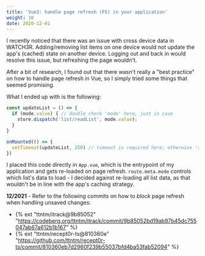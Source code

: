 ```yaml
---
title: 'Vue3: handle page refresh (F5) in your application'
weight: 10
date: 2020-12-01
---
```


I recently noticed that there was an issue with cross device data in WATCH3R. Adding/removing list items on one device would not update the app's (cached) state on another device. Logging out and back in would resolve this issue, but refreshing the page wouldn't.

After a bit of research, I found out that there wasn't really a "best practice" on how to handle page refresh in Vue, so I simply tried some things that seemed promising.

What I ended up with is the following:

```js
const updateList = () => {
  if (mode.value) { // double check 'mode' here, just in case
    store.dispatch('list/readList', mode.value);
  }
}

onMounted(() => {
  setTimeout(updateList, 250) // timeout is required here; otherwise 'route.meta.mode' is undefined
})
```

I placed this code directly in `App.vue`, which is the entrypoint of my application and gets re-loaded on page refresh. `route.meta.mode` controls which list's data to load - I decided against re-loading all list data, as that wouldn't be in line with the app's caching strategy.

**12/2021** - Refer to the following commits on how to _block_ page refresh when handling unsaved changes:

- {% ext "ttntm/itrack@9b85052" "https://codeberg.org/ttntm/itrack/commit/9b85052bd19ab97b45dc755047ab67a612b1b167" %}
- {% ext "ttntm/recept0r-ts@810360e" "https://github.com/ttntm/recept0r-ts/commit/810360eb7d2960f239b55037bfd4ba53fab52094" %}